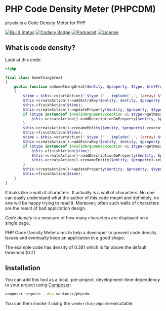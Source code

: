 # PHP Code Density Meter (PHPCDM)

`phpcdm` is a Code Density Meter for PHP


[![Build Status](https://travis-ci.org/vantoozz/phpcdm.svg?branch=master)](https://travis-ci.org/vantoozz/phpcdm)
[![Codacy Badge](https://api.codacy.com/project/badge/Grade/4b3e0816e98d486e9f0eff445a6310c6)](https://www.codacy.com/app/vantoozz/phpcdm?utm_source=github.com&amp;utm_medium=referral&amp;utm_content=vantoozz/phpcdm&amp;utm_campaign=Badge_Grade)
[![Packagist](https://img.shields.io/packagist/v/vantoozz/phpcdm.svg)](https://packagist.org/packages/vantoozz/phpcdm)
[![License](https://poser.pugx.org/vantoozz/phpcdm/license)](https://packagist.org/packages/vantoozz/phpcdm)

## What is  code density?

Look at this code:
```php
<?php

final class SomethingGreat
{
    public function doSomethingGreat($entity, $property, $type, $refProperties, $update, $delete)
    {
        $time = $this->startAction(" $type (" . implode(',', (array) $type) . ')');
        $this->createAction()->addExtraKey($entity, $entity, $property, $refProperties, $delete, $update)->execute();
        $this->finishAction($time);
        $this->createAction()->updateProperty($entity, $property, $type)->execute();
        if ($type instanceof InvalidArgumentException && $type->getMessage() !== null) {
            $this->createAction()->addDescriptionOnProperty($entity, $property, $type->description)->execute();
        }
        $this->createAction()->renameEntity($entity, $property)->execute();
        $this->finishAction($time);
        $time = $this->startAction(" $type (" . implode(',', (array) $type) . ')');
        $this->createAction()->addExtraKey($entity, $entity, $property, $refProperties, $delete, $update)->execute();
        if ($type instanceof InvalidArgumentException && $type->getMessage() !== $delete) {
            $this->finishAction($time);
            $this->createAction()->addDescriptionOnProperty($entity, $property, $type->description)->execute();
            $this->createAction()->renameEntity($entity, $property)->execute();
        }
        $this->createAction()->updateProperty($entity, $property, $type)->execute();
        $this->finishAction($time);
    }
}
```

It looks like a wall of characters. It actually _is_ a wall of characters. No one can easily understand what the author of this code meant and definitely, no one will be happy trying to read it. Moreover, often such walls of characters are the result of bad application design.

_Code density_ is a measure of how many characters are displayed on a single page.

PHP Code Density Meter aims to help a developer to prevent code density issues and eventually keep an application in a good shape.

The example code has density of 0.381 which is far above the default threshold (0.2)


## Installation

You can add this tool as a local, per-project, development-time dependency to your project using [Composer](https://getcomposer.org/):

```bash
composer require --dev vantoozz/phpcdm
```

You can then invoke it using the `vendor/bin/phpcdm` executable.
